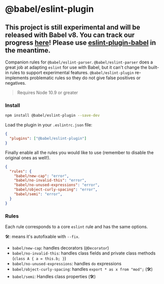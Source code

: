 # @babel/eslint-plugin

## This project is still experimental and will be released with Babel v8. You can track our progress [here](https://github.com/babel/babel/issues/10752)! Please use [eslint-plugin-babel](https://github.com/babel/eslint-plugin-babel) in the meantime.

Companion rules for `@babel/eslint-parser`. `@babel/eslint-parser` does a great job at adapting `eslint`
for use with Babel, but it can't change the built-in rules to support experimental features.
`@babel/eslint-plugin` re-implements problematic rules so they do not give false positives or negatives.

> Requires Node 10.9 or greater

### Install

```sh
npm install @babel/eslint-plugin --save-dev
```

Load the plugin in your `.eslintrc.json` file:

```json
{
  "plugins": ["@babel/eslint-plugin"]
}
```

Finally enable all the rules you would like to use (remember to disable the
original ones as well!).

```json
{
  "rules": {
    "babel/new-cap": "error",
    "babel/no-invalid-this": "error",
    "babel/no-unused-expressions": "error",
    "babel/object-curly-spacing": "error",
    "babel/semi": "error",
  }
}
```
### Rules

Each rule corresponds to a core `eslint` rule and has the same options.

🛠: means it's autofixable with `--fix`.

- `babel/new-cap`: handles decorators (`@Decorator`)
- `babel/no-invalid-this`: handles class fields and private class methods (`class A { a = this.b; }`)
- `babel/no-unused-expressions`: handles `do` expressions
- `babel/object-curly-spacing`: handles `export * as x from "mod";` (🛠)
- `babel/semi`: Handles class properties (🛠)
